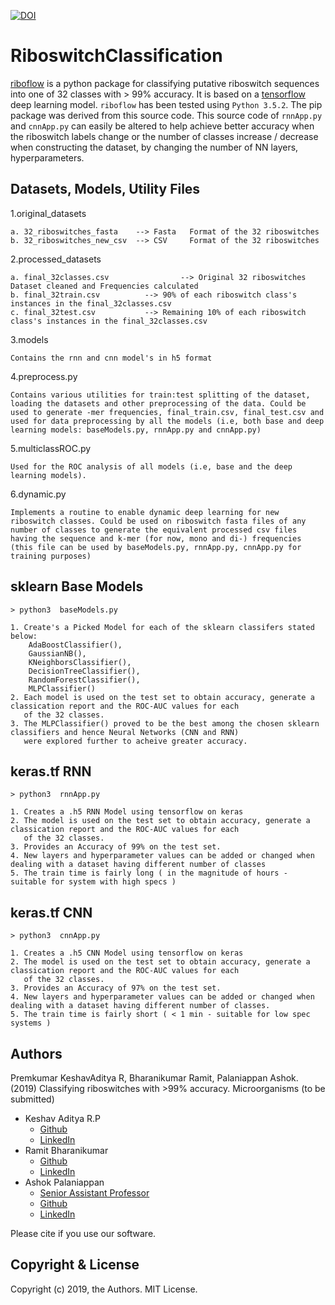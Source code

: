 [![DOI](https://zenodo.org/badge/DOI/10.5281/zenodo.3334316.svg)](https://doi.org/10.5281/zenodo.3334316)


<div class="altmetric-embed" data-badge-type="donut" data-altmetric-id="85787699">
</div>


# RiboswitchClassification

[riboflow](https://test.pypi.org/project/riboflow/) is a python package for classifying putative riboswitch sequences into one of 32 classes with > 99% accuracy. It is based on a [tensorflow](https://www.tensorflow.org) deep learning model. ``riboflow`` has been tested using ``Python 3.5.2``. 
The pip package was derived from this source code. This source code of ``rnnApp.py`` and ``cnnApp.py`` can easily be altered to help achieve better accuracy when the riboswitch labels change or the number of classes increase / decrease when constructing the dataset, by changing the number of NN layers, hyperparameters.  

Datasets, Models, Utility Files
------------

1.original_datasets

    a. 32_riboswitches_fasta    --> Fasta   Format of the 32 riboswitches
    b. 32_riboswitches_new_csv  --> CSV     Format of the 32 riboswitches
    
2.processed_datasets

    a. final_32classes.csv                --> Original 32 riboswitches Dataset cleaned and Frequencies calculated
    b. final_32train.csv          --> 90% of each riboswitch class's instances in the final_32classes.csv
    c. final_32test.csv           --> Remaining 10% of each riboswitch class's instances in the final_32classes.csv
    
3.models

    Contains the rnn and cnn model's in h5 format 
    
4.preprocess.py

    Contains various utilities for train:test splitting of the dataset, loading the datasets and other preprocessing of the data. Could be used to generate -mer frequencies, final_train.csv, final_test.csv and used for data preprocessing by all the models (i.e, both base and deep learning models: baseModels.py, rnnApp.py and cnnApp.py) 
    
5.multiclassROC.py

    Used for the ROC analysis of all models (i.e, base and the deep learning models). 
    
6.dynamic.py
    
    Implements a routine to enable dynamic deep learning for new riboswitch classes. Could be used on riboswitch fasta files of any number of classes to generate the equivalent processed csv files having the sequence and k-mer (for now, mono and di-) frequencies (this file can be used by baseModels.py, rnnApp.py, cnnApp.py for training purposes) 
    
sklearn Base Models 
------------

    > python3  baseModels.py
    
    1. Create's a Picked Model for each of the sklearn classifers stated below:
        AdaBoostClassifier(),
        GaussianNB(),
        KNeighborsClassifier(),
        DecisionTreeClassifier(),
        RandomForestClassifier(),
        MLPClassifier()
    2. Each model is used on the test set to obtain accuracy, generate a classication report and the ROC-AUC values for each 
       of the 32 classes. 
    3. The MLPClassifier() proved to be the best among the chosen sklearn classifiers and hence Neural Networks (CNN and RNN) 
       were explored further to acheive greater accuracy.
 
 keras.tf RNN
------------

    > python3  rnnApp.py
    
    1. Creates a .h5 RNN Model using tensorflow on keras
    2. The model is used on the test set to obtain accuracy, generate a classication report and the ROC-AUC values for each 
       of the 32 classes. 
    3. Provides an Accuracy of 99% on the test set.
    4. New layers and hyperparameter values can be added or changed when dealing with a dataset having different number of classes
    5. The train time is fairly long ( in the magnitude of hours - suitable for system with high specs )
    
keras.tf CNN
------------

    > python3  cnnApp.py
    
    1. Creates a .h5 CNN Model using tensorflow on keras
    2. The model is used on the test set to obtain accuracy, generate a classication report and the ROC-AUC values for each 
       of the 32 classes. 
    3. Provides an Accuracy of 97% on the test set.
    4. New layers and hyperparameter values can be added or changed when dealing with a dataset having different number of classes.
    5. The train time is fairly short ( < 1 min - suitable for low spec systems )
 
    
Authors
----------

Premkumar KeshavAditya R, Bharanikumar Ramit, Palaniappan Ashok. (2019) Classifying riboswitches with >99% accuracy. Microorganisms (to be submitted)

  * Keshav Aditya R.P
    - [Github](https://github.com/KeshavAdityaRP)
    - [LinkedIn](https://www.linkedin.com/in/keshavadityarp/)
  * Ramit Bharanikumar
    - [Github](https://github.com/ramit29)
    - [LinkedIn](https://www.linkedin.com/in/ramit-bharanikumar-12a014114/)
  * Ashok Palaniappan
    - [Senior Assistant Professor](http://www.sastra.edu/staffprofiles/schools/scbt.php?staff_id=C2164)
    - [Github](https://github.com/apalania)
    - [LinkedIn](https://www.linkedin.com/in/ashokpalaniappan/)

Please cite if you use our software.

Copyright & License
-------------------

Copyright (c) 2019, the Authors. MIT License.

